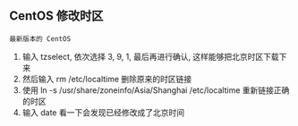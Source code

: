 ## CentOS 修改时区
    
    最新版本的 CentOS

1. 输入 tzselect, 依次选择 3, 9, 1, 最后再进行确认, 这样能够把北京时区下载下来
2. 然后输入 rm /etc/localtime 删除原来的时区链接
3. 使用 ln -s /usr/share/zoneinfo/Asia/Shanghai /etc/localtime 重新链接正确的时区
4. 输入 date 看一下会发现已经修改成了北京时间